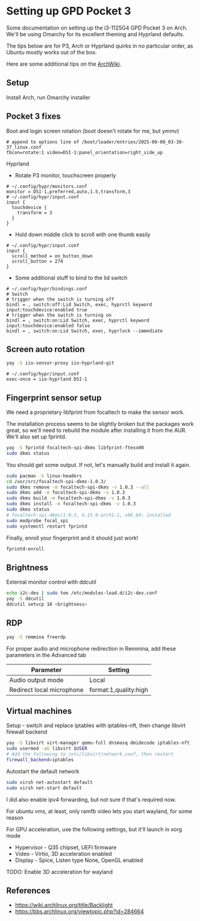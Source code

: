 # Setting up GPD Pocket 3

Some documentation on setting up the i3-1125G4 GPD Pocket 3 on Arch. We'll be using Omarchy for its excellent theming and Hyprland defaults.

The tips below are for P3, Arch or Hyprland quirks in no particular order, as Ubuntu mostly works out of the box.

Here are some additional tips on the [ArchWiki](https://wiki.archlinux.org/title/GPD_Pocket_3).

## Setup

Install Arch, run Omarchy installer

## Pocket 3 fixes

Boot and login screen rotation (boot doesn't rotate for me, but ymmv)

```
# append to options line of /boot/loader/entries/2025-08-08_03-38-37_linux.conf
fbcon=rotate:1 video=DSI-1:panel_orientation=right_side_up
```

Hyprland

- Rotate P3 monitor, touchscreen properly

```
# ~/.config/hypr/monitors.conf
monitor = DSI-1,preferred,auto,1.5,transform,3
# ~/.config/hypr/input.conf
input {
  touchdevice {
    transform = 3
  }
}
```

- Hold down middle click to scroll with one thumb easily

```
# ~/.config/hypr/input.conf
input {
  scroll_method = on_button_down
  scroll_button = 274
}
```

- Some additional stuff to bind to the lid switch

```
# ~/.config/hypr/bindings.conf
# Switch
# trigger when the switch is turning off
bindl = , switch:off:Lid Switch, exec, hyprctl keyword input:touchdevice:enabled true
# trigger when the switch is turning on
bindl = , switch:on:Lid Switch, exec, hyprctl keyword input:touchdevice:enabled false
bindl = , switch:on:Lid Switch, exec, hyprlock --immediate
```

## Screen auto rotation

```bash
yay -S iio-sensor-proxy iio-hyprland-git
```

```
# ~/.config/hypr/input.conf
exec-once = iio-hyprland DSI-1
```

## Fingerprint sensor setup

We need a proprietary libfprint from focaltech to make the sensor work.

The installation process seems to be slightly broken but the packages work great, so we'll need to rebuild the module after installing it from the AUR. We'll also set up fprintd.

```bash
yay -S fprintd focaltech-spi-dkms libfprint-ftexx00
sudo dkms status
```

You should get some output. If not, let's manually build and install it again.

```bash
sudo pacman -S linux-headers
cd /usr/src/focaltech-spi-dkms-1.0.3/
sudo dkms remove -m focaltech-spi-dkms -v 1.0.3 --all
sudo dkms add -m focaltech-spi-dkms -v 1.0.3
sudo dkms build -m focaltech-spi-dkms -v 1.0.3
sudo dkms install -m focaltech-spi-dkms -v 1.0.3
sudo dkms status
# focaltech-spi-dkms/1.0.3, 6.15.9-arch1-1, x86_64: installed
sudo modprobe focal_spi
sudo systemctl restart fprintd
```

Finally, enroll your fingerprint and it should just work!

```bash
fprintd-enroll
```

## Brightness

External monitor control with ddcutil

```bash
echo i2c-dev | sudo tee /etc/modules-load.d/i2c-dev.conf
yay -S ddcutil
ddcutil setvcp 10 <brightness>
```

## RDP

```bash
yay -S remmina freerdp
```

For proper audio and microphone redirection in Remmina, add these parameters in the Advanced tab

| Parameter                 | Setting               |
| ------------------------- | --------------------- |
| Audio output mode         | Local                 |
| Redirect local microphone | format:1,quality:high |

## Virtual machines

Setup - switch and replace iptables with iptables-nft, then change libvirt firewall backend

```bash
yay -S libvirt virt-manager qemu-full dnsmasq dmidecode iptables-nft
sudo usermod -aG libvirt $USER
# Add the following to /etc/libvirt/network.conf, then restart
firewall_backend=iptables
```

Autostart the default network

```bash
sudo virsh net-autostart default
sudo virsh net-start default
```

I did also enable ipv4 forwarding, but not sure if that's required now.

For ubuntu vms, at least, only ramfb video lets you start wayland, for some reason

For GPU acceleration, use the following settings, but it'll launch in xorg mode

- Hypervisor - Q35 chipset, UEFI firmware
- Video - Virtio, 3D acceleration enabled
- Display - Spice, Listen type None, OpenGL enabled

TODO: Enable 3D acceleration for wayland

## References

- https://wiki.archlinux.org/title/Backlight
- https://bbs.archlinux.org/viewtopic.php?id=284664
